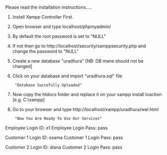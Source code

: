 Please read the installation instructions.....

1. Install Xampp Controller First.
2. Open browser and type localhost/phpmyadmin/
3. By default the root password is set to "NULL"
4. If not then go to http://localhost/security/xamppsecurity.php and change the password to "NULL"
5. Create a new database "uradhura" [NB: DB mane should not be changed]
6. Click on your database and import "uradhura.sql" file
		
		"Database Succefully Uploaded"

7. Now copy the htdocs folder and replace it on your xampp install loaction [e.g. C:\xampp]
8. Go to your browser and type http://localhost/xampp/uradhura/wel.html

		"Now You Are Ready To Use Our Services"

Employee Login ID: e1
Employee Login Pass: pass

Customer 1 Login ID: osama
Customer 1 Login Pass: pass

Customer 2 Login ID: diana
Customer 2 Login Pass: pass
